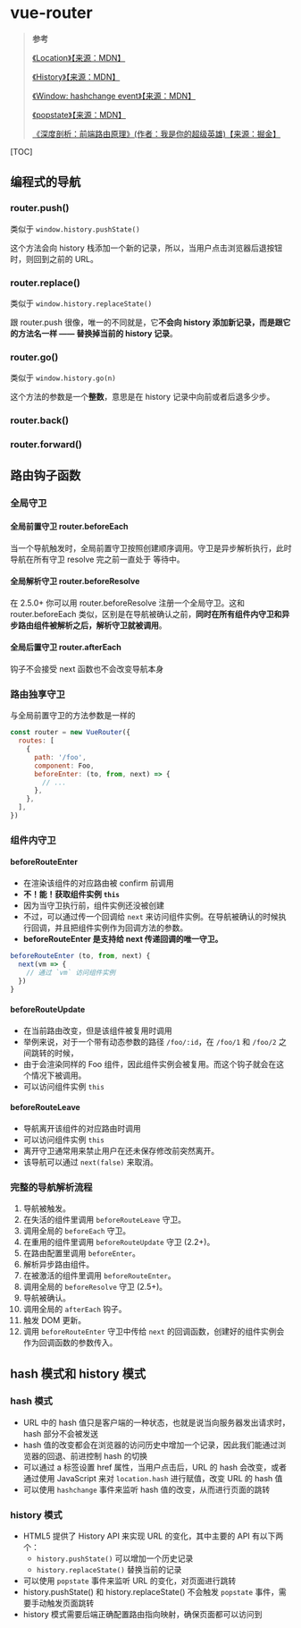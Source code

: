 # vue-router

> **参考**
>
> [《Location》【来源：MDN】](https://developer.mozilla.org/zh-CN/docs/Web/API/Location)
>
> [《History》【来源：MDN】](https://developer.mozilla.org/zh-CN/docs/Web/API/History)
>
> [《Window: hashchange event》【来源：MDN】](https://developer.mozilla.org/zh-CN/docs/Web/API/Window/hashchange_event)
>
> [《popstate》【来源：MDN】](https://developer.mozilla.org/zh-CN/docs/Web/API/Window/popstate_event)
>
> [《深度剖析：前端路由原理》(作者：我是你的超级英雄)【来源：掘金】](https://juejin.cn/post/6844903906024095751)

[TOC]

## 编程式的导航

### router.push()

类似于 `window.history.pushState()`

这个方法会向 history 栈添加一个新的记录，所以，当用户点击浏览器后退按钮时，则回到之前的 URL。

### router.replace()

类似于 `window.history.replaceState()`

跟 router.push 很像，唯一的不同就是，它**不会向 history 添加新记录，而是跟它的方法名一样 —— 替换掉当前的 history 记录**。

### router.go()

类似于 `window.history.go(n)`

这个方法的参数是一个**整数**，意思是在 history 记录中向前或者后退多少步。

### router.back()

### router.forward()

## 路由钩子函数

### 全局守卫

#### 全局前置守卫 router.beforeEach

当一个导航触发时，全局前置守卫按照创建顺序调用。守卫是异步解析执行，此时导航在所有守卫 resolve 完之前一直处于 等待中。

#### 全局解析守卫 router.beforeResolve

在 2.5.0+ 你可以用 router.beforeResolve 注册一个全局守卫。这和 router.beforeEach 类似，区别是在导航被确认之前，**同时在所有组件内守卫和异步路由组件被解析之后，解析守卫就被调用**。

#### 全局后置守卫 router.afterEach

钩子不会接受 next 函数也不会改变导航本身

### 路由独享守卫

与全局前置守卫的方法参数是一样的

```js
const router = new VueRouter({
  routes: [
    {
      path: '/foo',
      component: Foo,
      beforeEnter: (to, from, next) => {
        // ...
      },
    },
  ],
})
```

### 组件内守卫

#### beforeRouteEnter

- 在渲染该组件的对应路由被 confirm 前调用
- **不！能！获取组件实例 `this`**
- 因为当守卫执行前，组件实例还没被创建
- 不过，可以通过传一个回调给 `next` 来访问组件实例。在导航被确认的时候执行回调，并且把组件实例作为回调方法的参数。
- **beforeRouteEnter 是支持给 next 传递回调的唯一守卫。**

```js
beforeRouteEnter (to, from, next) {
  next(vm => {
    // 通过 `vm` 访问组件实例
  })
}
```

#### beforeRouteUpdate

- 在当前路由改变，但是该组件被复用时调用
- 举例来说，对于一个带有动态参数的路径 `/foo/:id`，在 `/foo/1` 和 `/foo/2` 之间跳转的时候，
- 由于会渲染同样的 Foo 组件，因此组件实例会被复用。而这个钩子就会在这个情况下被调用。
- 可以访问组件实例 `this`

#### beforeRouteLeave

- 导航离开该组件的对应路由时调用
- 可以访问组件实例 `this`
- 离开守卫通常用来禁止用户在还未保存修改前突然离开。
- 该导航可以通过 `next(false)` 来取消。

### 完整的导航解析流程

1. 导航被触发。
2. 在失活的组件里调用 `beforeRouteLeave` 守卫。
3. 调用全局的 `beforeEach` 守卫。
4. 在重用的组件里调用 `beforeRouteUpdate` 守卫 (2.2+)。
5. 在路由配置里调用 `beforeEnter`。
6. 解析异步路由组件。
7. 在被激活的组件里调用 `beforeRouteEnter`。
8. 调用全局的 `beforeResolve` 守卫 (2.5+)。
9. 导航被确认。
10. 调用全局的 `afterEach` 钩子。
11. 触发 DOM 更新。
12. 调用 `beforeRouteEnter` 守卫中传给 `next` 的回调函数，创建好的组件实例会作为回调函数的参数传入。

## hash 模式和 history 模式

### hash 模式

- URL 中的 hash 值只是客户端的一种状态，也就是说当向服务器发出请求时，hash 部分不会被发送
- hash 值的改变都会在浏览器的访问历史中增加一个记录，因此我们能通过浏览器的回退、前进控制 hash 的切换
- 可以通过 a 标签设置 href 属性，当用户点击后，URL 的 hash 会改变，或者通过使用 JavaScript 来对 `location.hash` 进行赋值，改变 URL 的 hash 值
- 可以使用 `hashchange` 事件来监听 hash 值的改变，从而进行页面的跳转

### history 模式

- HTML5 提供了 History API 来实现 URL 的变化，其中主要的 API 有以下两个：
  - `history.pushState()` 可以增加一个历史记录
  - `history.replaceState()` 替换当前的记录
- 可以使用 `popstate` 事件来监听 URL 的变化，对页面进行跳转
- history.pushState() 和 history.replaceState() 不会触发 `popstate` 事件，需要手动触发页面跳转
- history 模式需要后端正确配置路由指向映射，确保页面都可以访问到
